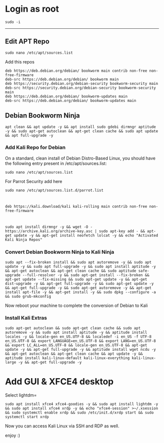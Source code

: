 # Login as root

```
sudo -i
```

---

## Edit APT Repo

```
sudo nano /etc/apt/sources.list
```

Add this repos

```
deb https://deb.debian.org/debian/ bookworm main contrib non-free non-free-firmware
deb-src https://deb.debian.org/debian/ bookworm main
deb https://security.debian.org/debian-security bookworm-security main
deb-src https://security.debian.org/debian-security bookworm-security main
deb https://deb.debian.org/debian/ bookworm-updates main
deb-src https://deb.debian.org/debian/ bookworm-updates main
```

## Debian Bookworm Ninja

```
apt clean && apt update -y && apt install sudo gdebi dirmngr aptitude -y && sudo apt-get autoclean && apt-get clean cache && sudo apt update && apt full-upgrade -y
```

### Add Kali Repo for Debian

On a standard, clean install of Debian Distro-Based Linux, you should have the following entry present in /etc/apt/sources.list:

```
sudo nano /etc/apt/sources.list
```

For Parrot Security add here

```
sudo nano /etc/apt/sources.list.d/parrot.list
```

#
    deb https://kali.download/kali kali-rolling main contrib non-free non-free-firmware
#

```
sudo apt install dirmngr -y && wget -O - https://archive.kali.org/archive-key.asc | sudo apt-key add - && apt-get update -y && apt-get install neofetch lolcat -y && echo "Activated Kali Ninja Repos"
```

### Convert Debian Bookworm Ninja to Kali Ninja

```
sudo apt --fix-broken install && sudo apt autoremove -y && sudo apt update -y && sudo apt full-upgrade -y && sudo apt install aptitude -y && apt-get autoclean && apt-get clean cache && sudo aptitude safe-upgrade --full-resolver -y && sudo apt-get install --fix-broken && apt-get update --fix-missing && sudo apt-get update -y && apt-get dist-upgrade -y && apt-get full-upgrade -y && sudo apt-get update -y && apt-get full-upgrade -y && sudo apt-get autoremove -y && apt-get install apt-file -y && apt-get install -y && sudo dpkg --configure -a && sudo grub-mkconfig
```

Now reboot your machine to complete the conversion of Debian to Kali

### Install Kali Extras

```
sudo apt-get autoclean && sudo apt-get clean cache && sudo apt autoremove -y && sudo apt install aptitude -y && aptitude install locales -y && locale-gen en_US.UTF-8 && localedef -i en_US -f UTF-8 en_US.UTF-8 && export LANGUAGE=en_US.UTF-8 && export LANG=en_US.UTF-8 && export LC_ALL=en_US.UTF-8 && locale-gen en_US.UTF-8 && apt-get update -y && apt-get full-upgrade -y && aptitude install wget ncdu -y && apt-get autoclean && apt-get clean cache && apt update -y && aptitude install kali-linux-default kali-linux-everything kali-linux-large -y && apt-get full-upgrade -y
```

# Add GUI & XFCE4 desktop

Select lightdm=

    sudo apt install xfce4 xfce4-goodies -y && sudo apt install lightdm -y && sudo apt install xfce4 xrdp -y && echo "xfce4-session" >~/.xsession && sudo systemctl enable xrdp && sudo /etc/init.d/xrdp start && sudo systemctl start xrdp

Now you can access Kali Linux via SSH and RDP as well.

enjoy
:)
